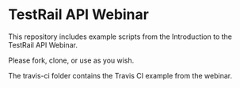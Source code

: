 # TestRail API Webinar
This repository includes example scripts from the Introduction to the TestRail API Webinar. 

Please fork, clone, or use as you wish.

The travis-ci folder contains the Travis CI example from the webinar.
